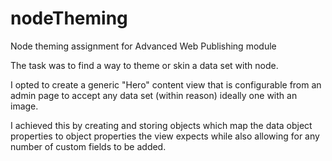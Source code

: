 # nodeTheming
Node theming assignment for Advanced Web Publishing module

The task was to find a way to theme or skin a data set with node.

I opted to create a generic "Hero" content view that is configurable from an admin page to accept any data set (within reason) ideally one with an image. 

I achieved this by creating and storing objects which map the data object properties to object properties the view expects while also allowing for any number of custom fields to be added.
